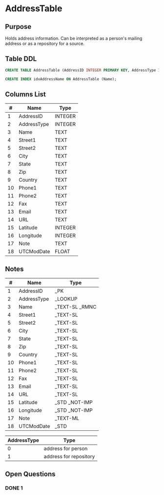 # AddressTable

## Purpose

Holds address information. Can be interpreted as a person's mailing address or as a repository for a source.

## Table DDL

``` SQL
CREATE TABLE AddressTable (AddressID INTEGER PRIMARY KEY, AddressType INTEGER, Name TEXT COLLATE RMNOCASE, Street1 TEXT, Street2 TEXT, City TEXT, State TEXT, Zip TEXT, Country TEXT, Phone1 TEXT, Phone2 TEXT, Fax TEXT, Email TEXT, URL TEXT, Latitude INTEGER, Longitude INTEGER, Note TEXT, UTCModDate FLOAT );

CREATE INDEX idxAddressName ON AddressTable (Name);
```

## Columns List

| #   | Name        | Type    |
| --- | ----------- | ------- |
| 1   | AddressID   | INTEGER |
| 2   | AddressType | INTEGER |
| 3   | Name        | TEXT    |
| 4   | Street1     | TEXT    |
| 5   | Street2     | TEXT    |
| 6   | City        | TEXT    |
| 7   | State       | TEXT    |
| 8   | Zip         | TEXT    |
| 9   | Country     | TEXT    |
| 10  | Phone1      | TEXT    |
| 11  | Phone2      | TEXT    |
| 12  | Fax         | TEXT    |
| 13  | Email       | TEXT    |
| 14  | URL         | TEXT    |
| 15  | Latitude    | INTEGER |
| 16  | Longitude   | INTEGER |
| 17  | Note        | TEXT    |
| 18  | UTCModDate  | FLOAT   |

## Notes

| #   | Name        | Type            |
| --- | ----------- | --------------- |
| 1   | AddressID   | _PK             |
| 2   | AddressType | _LOOKUP         |
| 3   | Name        | _TEXT-SL  _RMNC |
| 4   | Street1     | _TEXT-SL        |
| 5   | Street2     | _TEXT-SL        |
| 6   | City        | _TEXT-SL        |
| 7   | State       | _TEXT-SL        |
| 8   | Zip         | _TEXT-SL        |
| 9   | Country     | _TEXT-SL        |
| 10  | Phone1      | _TEXT-SL        |
| 11  | Phone2      | _TEXT-SL        |
| 12  | Fax         | _TEXT-SL        |
| 13  | Email       | _TEXT-SL        |
| 14  | URL         | _TEXT-SL        |
| 15  | Latitude    | _STD  _NOT-IMP  |
| 16  | Longitude   | _STD  _NOT-IMP  |
| 17  | Note        | _TEXT-ML        |
| 18  | UTCModDate  | _STD            |

| AddressType | Type                   |
| ----------- | ---------------------- |
| 0           | address for person     |
| 1           | address for repository |

## Open Questions


### DONE 1